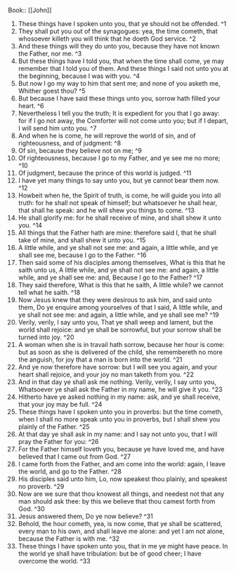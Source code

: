  Book:: [[John]]
 1. These things have I spoken unto you, that ye should not be offended. ^1
 2. They shall put you out of the synagogues: yea, the time cometh, that whosoever killeth you will think that he doeth God service. ^2
 3. And these things will they do unto you, because they have not known the Father, nor me. ^3
 4. But these things have I told you, that when the time shall come, ye may remember that I told you of them. And these things I said not unto you at the beginning, because I was with you. ^4
 5. But now I go my way to him that sent me; and none of you asketh me, Whither goest thou? ^5
 6. But because I have said these things unto you, sorrow hath filled your heart. ^6
 7. Nevertheless I tell you the truth; It is expedient for you that I go away: for if I go not away, the Comforter will not come unto you; but if I depart, I will send him unto you. ^7
 8. And when he is come, he will reprove the world of sin, and of righteousness, and of judgment: ^8
 9. Of sin, because they believe not on me; ^9
 10. Of righteousness, because I go to my Father, and ye see me no more; ^10
 11. Of judgment, because the prince of this world is judged. ^11
 12. I have yet many things to say unto you, but ye cannot bear them now. ^12
 13. Howbeit when he, the Spirit of truth, is come, he will guide you into all truth: for he shall not speak of himself; but whatsoever he shall hear, that shall he speak: and he will shew you things to come. ^13
 14. He shall glorify me: for he shall receive of mine, and shall shew it unto you. ^14
 15. All things that the Father hath are mine: therefore said I, that he shall take of mine, and shall shew it unto you. ^15
 16. A little while, and ye shall not see me: and again, a little while, and ye shall see me, because I go to the Father. ^16
 17. Then said some of his disciples among themselves, What is this that he saith unto us, A little while, and ye shall not see me: and again, a little while, and ye shall see me: and, Because I go to the Father? ^17
 18. They said therefore, What is this that he saith, A little while? we cannot tell what he saith. ^18
 19. Now Jesus knew that they were desirous to ask him, and said unto them, Do ye enquire among yourselves of that I said, A little while, and ye shall not see me: and again, a little while, and ye shall see me? ^19
 20. Verily, verily, I say unto you, That ye shall weep and lament, but the world shall rejoice: and ye shall be sorrowful, but your sorrow shall be turned into joy. ^20
 21. A woman when she is in travail hath sorrow, because her hour is come: but as soon as she is delivered of the child, she remembereth no more the anguish, for joy that a man is born into the world. ^21
 22. And ye now therefore have sorrow: but I will see you again, and your heart shall rejoice, and your joy no man taketh from you. ^22
 23. And in that day ye shall ask me nothing. Verily, verily, I say unto you, Whatsoever ye shall ask the Father in my name, he will give it you. ^23
 24. Hitherto have ye asked nothing in my name: ask, and ye shall receive, that your joy may be full. ^24
 25. These things have I spoken unto you in proverbs: but the time cometh, when I shall no more speak unto you in proverbs, but I shall shew you plainly of the Father. ^25
 26. At that day ye shall ask in my name: and I say not unto you, that I will pray the Father for you: ^26
 27. For the Father himself loveth you, because ye have loved me, and have believed that I came out from God. ^27
 28. I came forth from the Father, and am come into the world: again, I leave the world, and go to the Father. ^28
 29. His disciples said unto him, Lo, now speakest thou plainly, and speakest no proverb. ^29
 30. Now are we sure that thou knowest all things, and needest not that any man should ask thee: by this we believe that thou camest forth from God. ^30
 31. Jesus answered them, Do ye now believe? ^31
 32. Behold, the hour cometh, yea, is now come, that ye shall be scattered, every man to his own, and shall leave me alone: and yet I am not alone, because the Father is with me. ^32
 33. These things I have spoken unto you, that in me ye might have peace. In the world ye shall have tribulation: but be of good cheer; I have overcome the world. ^33
